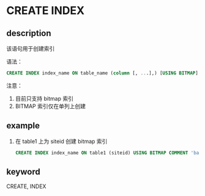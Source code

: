 # CREATE INDEX

## description

该语句用于创建索引

语法：

```sql
CREATE INDEX index_name ON table_name (column [, ...],) [USING BITMAP] [COMMENT'balabala'];
```

注意：

1. 目前只支持 bitmap 索引
2. BITMAP 索引仅在单列上创建

## example

1. 在 table1 上为 siteid 创建 bitmap 索引

    ```sql
    CREATE INDEX index_name ON table1 (siteid) USING BITMAP COMMENT 'balabala';
    ```

## keyword

CREATE, INDEX

